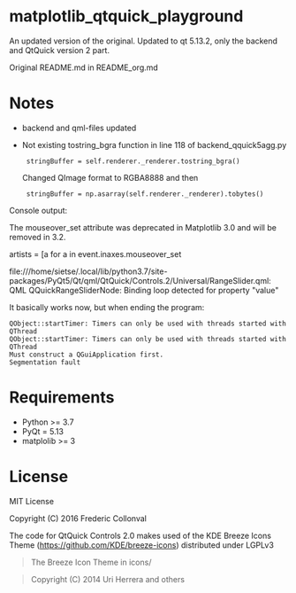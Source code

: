# matplotlib_qtquick_playground

An updated version of the original.
Updated to qt 5.13.2, only the backend and QtQuick version 2 part.

Original README.md in README_org.md


Notes
=======

- backend and qml-files updated
- Not existing tostring_bgra function in line 118 of backend_qquick5agg.py

       stringBuffer = self.renderer._renderer.tostring_bgra()

  Changed QImage format to RGBA8888 and then

       stringBuffer = np.asarray(self.renderer._renderer).tobytes()

Console output:

The mouseover_set attribute was deprecated in Matplotlib 3.0 and will be removed in 3.2.

  artists = [a for a in event.inaxes.mouseover_set

  file:///home/sietse/.local/lib/python3.7/site-packages/PyQt5/Qt/qml/QtQuick/Controls.2/Universal/RangeSlider.qml: QML QQuickRangeSliderNode: Binding loop detected for property "value"

It basically works now, but when ending the program:

    QObject::startTimer: Timers can only be used with threads started with QThread
    QObject::startTimer: Timers can only be used with threads started with QThread
    Must construct a QGuiApplication first.
    Segmentation fault



Requirements
============

* Python >= 3.7
* PyQt = 5.13
* matplolib >= 3

License
=======

MIT License

Copyright (C) 2016 Frederic Collonval

The code for QtQuick Controls 2.0 makes used of the KDE Breeze Icons Theme (https://github.com/KDE/breeze-icons) distributed under LGPLv3

> The Breeze Icon Theme in icons/

> Copyright (C) 2014 Uri Herrera and others
